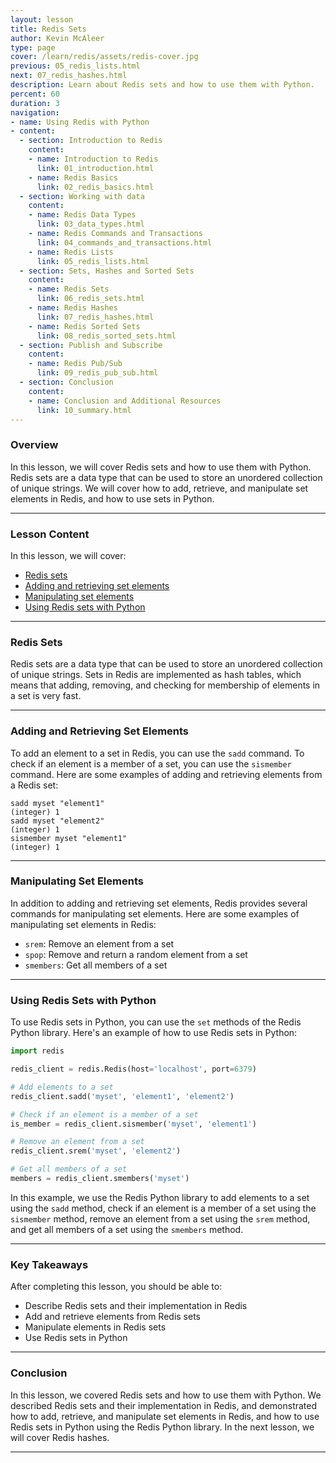 ```yaml
---
layout: lesson
title: Redis Sets
author: Kevin McAleer
type: page
cover: /learn/redis/assets/redis-cover.jpg
previous: 05_redis_lists.html
next: 07_redis_hashes.html
description: Learn about Redis sets and how to use them with Python.
percent: 60
duration: 3
navigation:
- name: Using Redis with Python
- content:
  - section: Introduction to Redis
    content:
    - name: Introduction to Redis
      link: 01_introduction.html
    - name: Redis Basics
      link: 02_redis_basics.html
  - section: Working with data
    content:
    - name: Redis Data Types
      link: 03_data_types.html
    - name: Redis Commands and Transactions
      link: 04_commands_and_transactions.html
    - name: Redis Lists
      link: 05_redis_lists.html
  - section: Sets, Hashes and Sorted Sets
    content:
    - name: Redis Sets
      link: 06_redis_sets.html
    - name: Redis Hashes
      link: 07_redis_hashes.html
    - name: Redis Sorted Sets
      link: 08_redis_sorted_sets.html
  - section: Publish and Subscribe
    content:
    - name: Redis Pub/Sub
      link: 09_redis_pub_sub.html
  - section: Conclusion
    content:
    - name: Conclusion and Additional Resources
      link: 10_summary.html
---
```



<!-- ![Cover photo of Redis sets](assets/redis-sets.jpg){:class="cover"} -->

### Overview

In this lesson, we will cover Redis sets and how to use them with Python. Redis sets are a data type that can be used to store an unordered collection of unique strings. We will cover how to add, retrieve, and manipulate set elements in Redis, and how to use sets in Python.

---

### Lesson Content

In this lesson, we will cover:

* [Redis sets](#redis-sets)
* [Adding and retrieving set elements](#adding-and-retrieving-set-elements)
* [Manipulating set elements](#manipulating-set-elements)
* [Using Redis sets with Python](#using-redis-sets-with-python)

---

### Redis Sets

Redis sets are a data type that can be used to store an unordered collection of unique strings. Sets in Redis are implemented as hash tables, which means that adding, removing, and checking for membership of elements in a set is very fast.

---

### Adding and Retrieving Set Elements

To add an element to a set in Redis, you can use the `sadd` command. To check if an element is a member of a set, you can use the `sismember` command. Here are some examples of adding and retrieving elements from a Redis set:

```redis
sadd myset "element1"
(integer) 1
sadd myset "element2"
(integer) 1
sismember myset "element1"
(integer) 1
```

---

### Manipulating Set Elements

In addition to adding and retrieving set elements, Redis provides several commands for manipulating set elements. Here are some examples of manipulating set elements in Redis:

* `srem`: Remove an element from a set
* `spop`: Remove and return a random element from a set
* `smembers`: Get all members of a set

---

### Using Redis Sets with Python

To use Redis sets in Python, you can use the `set` methods of the Redis Python library. Here's an example of how to use Redis sets in Python:

```python
import redis

redis_client = redis.Redis(host='localhost', port=6379)

# Add elements to a set
redis_client.sadd('myset', 'element1', 'element2')

# Check if an element is a member of a set
is_member = redis_client.sismember('myset', 'element1')

# Remove an element from a set
redis_client.srem('myset', 'element2')

# Get all members of a set
members = redis_client.smembers('myset')
```

In this example, we use the Redis Python library to add elements to a set using the `sadd` method, check if an element is a member of a set using the `sismember` method, remove an element from a set using the `srem` method, and get all members of a set using the `smembers` method.

---

### Key Takeaways

After completing this lesson, you should be able to:

* Describe Redis sets and their implementation in Redis
* Add and retrieve elements from Redis sets
* Manipulate elements in Redis sets
* Use Redis sets in Python

---

### Conclusion

In this lesson, we covered Redis sets and how to use them with Python. We described Redis sets and their implementation in Redis, and demonstrated how to add, retrieve, and manipulate set elements in Redis, and how to use Redis sets in Python using the Redis Python library. In the next lesson, we will cover Redis hashes.

---
